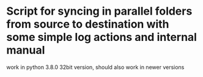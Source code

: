 # Script for syncing in parallel folders from source to destination with some simple log actions and internal manual
work in python 3.8.0 32bit version, should also work in newer versions
